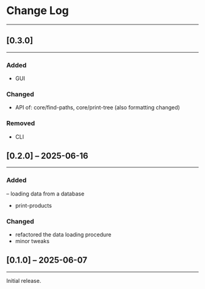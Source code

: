 # Change Log
------------

## [0.3.0]
----------
### Added
- GUI

### Changed
- API of: core/find-paths, core/print-tree (also formatting changed)

### Removed
- CLI


## [0.2.0] – 2025-06-16
-----------------------
### Added
– loading data from a database
- print-products

### Changed
- refactored the data loading procedure
- minor tweaks


## [0.1.0] – 2025-06-07
-----------------------
Initial release.
